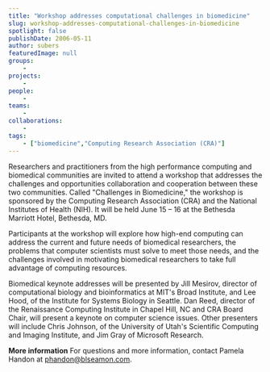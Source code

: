 ```yaml
---
title: "Workshop addresses computational challenges in biomedicine"
slug: workshop-addresses-computational-challenges-in-biomedicine
spotlight: false
publishDate: 2006-05-11
author: subers
featuredImage: null
groups:
    - 
projects:
    - 
people:
    - 
teams: 
    - 
collaborations:
    - 
tags:
    - ["biomedicine","Computing Research Association (CRA)"]
---
```

Researchers and practitioners from the high performance computing and biomedical communities are invited to attend a workshop that addresses the challenges and opportunities collaboration and cooperation between these two communities. Called "Challenges in Biomedicine," the workshop is sponsored by the Computing Research Association (CRA) and the National Institutes of Health (NIH). It will be held June 15 – 16 at the Bethesda Marriott Hotel, Bethesda, MD.<!--more-->

Participants at the workshop will explore how high-end computing can address the current and future needs of biomedical researchers, the problems that computer scientists must solve to meet those needs, and the challenges involved in motivating biomedical researchers to take full advantage of computing resources.

Biomedical keynote addresses will be presented by Jill Mesirov, director of computational biology and bioinformatics at MIT's Broad Institute, and Lee Hood, of the Institute for Systems Biology in Seattle. Dan Reed, director of the Renaissance Computing Institute in Chapel Hill, NC and CRA Board Chair, will present a keynote on computer science issues. Other presenters will include Chris Johnson, of the University of Utah's Scientific Computing and Imaging Institute, and Jim Gray of Microsoft Research.

<strong>More information</strong>
For questions and more information, contact Pamela Handon at <a href="mailto:phandon@blseamon.com">phandon@blseamon.com</a>.
